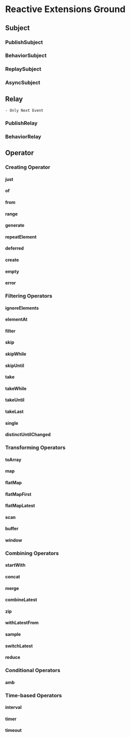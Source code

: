 # Reactive Extensions Ground

## Subject

### PublishSubject

### BehaviorSubject

### ReplaySubject

### AsyncSubject

## Relay

    - Only Next Event

### PublishRelay

### BehaviorRelay

## Operator

### Creating Operator

#### just

#### of

#### from

#### range

#### generate

#### repeatElement

#### deferred

#### create

#### empty

#### error

### Filtering Operators

#### ignoreElements

#### elementAt

#### filter

#### skip

#### skipWhile

#### skipUntil

#### take

#### takeWhile

#### takeUntil

#### takeLast

#### single

#### distinctUntilChanged

### Transforming Operators

#### toArray

#### map

#### flatMap

#### flatMapFirst

#### flatMapLatest

#### scan

#### buffer

#### window

### Combining Operators

#### startWith

#### concat

#### merge

#### combineLatest

#### zip

#### withLatestFrom

#### sample

#### switchLatest

#### reduce

### Conditional Operators

#### amb

### Time-based Operators

#### interval

#### timer

#### timeout
